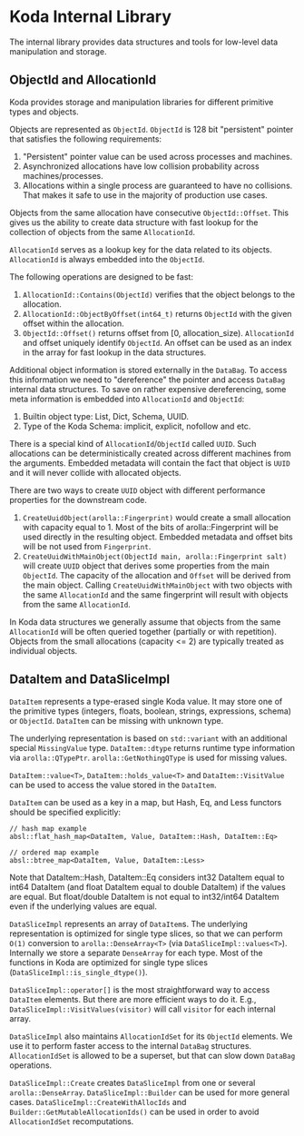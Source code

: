 # Koda Internal Library

The internal library provides data structures and tools for low-level data
manipulation and storage.

## ObjectId and AllocationId

Koda provides storage and manipulation libraries for different primitive
types and objects.

Objects are represented as `ObjectId`. `ObjectId` is 128 bit "persistent"
pointer that satisfies the following requirements:

1. "Persistent" pointer value can be used across processes and machines.
2. Asynchronized allocations have low collision probability across
   machines/processes.
3. Allocations within a single process are guaranteed to have no collisions.
   That makes it safe to use in the majority of production use cases.

Objects from the same allocation have consecutive `ObjectId::Offset`.
This gives us the ability to create data structure with fast lookup for the
collection of objects from the same `AllocationId`.

`AllocationId` serves as a lookup key for the data related to its objects.
`AllocationId` is always embedded into the `ObjectId`.

The following operations are designed to be fast:
1. `AllocationId::Contains(ObjectId)` verifies that the object belongs to the
   allocation.
2. `AllocationId::ObjectByOffset(int64_t)` returns `ObjectId` with the given
   offset within the allocation.
3. `ObjectId::Offset()` returns offset from [0, allocation_size).
   `AllocationId` and offset uniquely identify `ObjectId`.
   An offset can be used as an index in the array for fast lookup in the data
   structures.

Additional object information is stored externally in the `DataBag`. To access
this information we need to "dereference" the pointer and access `DataBag`
internal data structures. To save on rather expensive dereferencing, some meta
information is embedded into `AllocationId` and `ObjectId`:
1. Builtin object type: List, Dict, Schema, UUID.
2. Type of the Koda Schema: implicit, explicit, nofollow and etc.

There is a special kind of `AllocationId`/`ObjectId` called `UUID`.
Such allocations can be deterministically created across different machines from
the arguments. Embedded metadata will contain the fact that object is `UUID` and
it will never collide with allocated objects.

There are two ways to create `UUID` object with different performance
properties for the downstream code.
1. `CreateUuidObject(arolla::Fingerprint)` would create a small allocation with
   capacity equal to 1. Most of the bits of arolla::Fingerprint will be used
   directly in the resulting object. Embedded metadata and offset bits will be
   not used from `Fingerprint`.
2. `CreateUuidWithMainObject(ObjectId main, arolla::Fingerprint salt)` will
   create `UUID` object that derives some properties from the main `ObjectId`.
   The capacity of the allocation and `Offset` will be derived from the main
   object. Calling `CreateUuidWithMainObject` with two objects with the same
   `AllocationId` and the same fingerprint will result with objects from the
   same `AllocationId`.

In Koda data structures we generally assume that objects from the same
`AllocationId` will be often queried together (partially or with repetition).
Objects from the small allocations (capacity <= 2) are typically treated as
individual objects.

## DataItem and DataSliceImpl

`DataItem` represents a type-erased single Koda value. It may store one
of the primitive types (integers, floats, boolean, strings, expressions, schema)
or `ObjectId`. `DataItem` can be missing with unknown type.

The underlying representation is based on `std::variant` with an additional
special `MissingValue` type. `DataItem::dtype` returns runtime type information
via `arolla::QTypePtr`. `arolla::GetNothingQType` is used for missing values.

`DataItem::value<T>`, `DataItem::holds_value<T>` and `DataItem::VisitValue` can
be used to access the value stored in the `DataItem`.

`DataItem` can be used as a key in a map, but Hash, Eq, and Less functors should
be specified explicitly:
```
// hash map example
absl::flat_hash_map<DataItem, Value, DataItem::Hash, DataItem::Eq>

// ordered map example
absl::btree_map<DataItem, Value, DataItem::Less>
```

Note that DataItem::Hash, DataItem::Eq considers int32 DataItem equal to int64
DataItem (and float DataItem equal to double DataItem) if the values are equal.
But float/double DataItem is not equal to int32/int64 DataItem even if the
underlying values are equal.

`DataSliceImpl` represents an array of `DataItem`s.
The underlying representation is optimized for single type slices, so that we
can perform `O(1)` conversion to `arolla::DenseArray<T>`
(via `DataSliceImpl::values<T>`). Internally we store a separate `DenseArray`
for each type. Most of the functions in Koda are optimized for single type
slices (`DataSliceImpl::is_single_dtype()`).

`DataSliceImpl::operator[]` is the most straightforward way to access
`DataItem` elements. But there are more efficient ways to do it.
E.g., `DataSliceImpl::VisitValues(visitor)` will call `visitor` for each
internal array.

`DataSliceImpl` also maintains `AllocationIdSet` for its `ObjectId` elements.
We use it to perform faster access to the internal `DataBag` structures.
`AllocationIdSet` is allowed to be a superset, but that can slow down `DataBag`
operations.

`DataSliceImpl::Create` creates `DataSliceImpl` from one or several
`arolla::DenseArray`. `DataSliceImpl::Builder` can be used for
more general cases.
`DataSliceImpl::CreateWithAllocIds` and `Builder::GetMutableAllocationIds()`
can be used in order to avoid `AllocationIdSet` recomputations.

